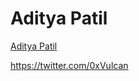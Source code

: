 # Aditya Patil 



<script src="https://platform.linkedin.com/badges/js/profile.js" async defer type="text/javascript"></script>
<div class="badge-base LI-profile-badge" data-locale="en_US" data-size="medium" data-theme="dark" data-type="HORIZONTAL" data-vanity="dev-adityapatil" data-version="v1"><a class="badge-base__link LI-simple-link" href="https://in.linkedin.com/in/dev-adityapatil?trk=profile-badge">Aditya Patil</a></div>
              

 <script src="https://tryhackme.com/badge/461684"></script>
 
 https://twitter.com/0xVulcan
